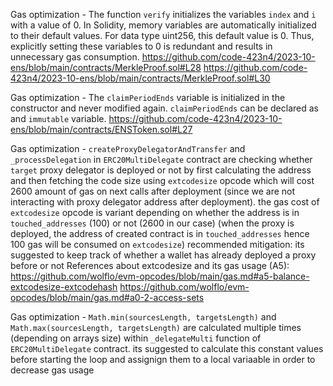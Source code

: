 Gas optimization - The function `verify` initializes the variables `index` and `i` with a value of 0. In Solidity, memory variables are automatically initialized to their default values. For data type uint256, this default value is 0. Thus, explicitly setting these variables to 0 is redundant and results in unnecessary gas consumption.
https://github.com/code-423n4/2023-10-ens/blob/main/contracts/MerkleProof.sol#L28
https://github.com/code-423n4/2023-10-ens/blob/main/contracts/MerkleProof.sol#L30


Gas optimization - The `claimPeriodEnds` variable is initialized in the constructor and never modified again. `claimPeriodEnds` can be declared as and `immutable` variable.
https://github.com/code-423n4/2023-10-ens/blob/main/contracts/ENSToken.sol#L27


Gas optimization - `createProxyDelegatorAndTransfer` and `_processDelegation` in `ERC20MultiDelegate` contract are checking whether `target` proxy delegator is deployed or not by first calculating the address and then fetching the code size using `extcodesize` opcode which will cost 2600 amount of gas on next calls after deployment (since we are not interacting with proxy delegator address after deployment). the gas cost of `extcodesize` opcode is variant depending on whether the address is in `touched_addresses` (100) or not (2600 in our case)
(when the proxy is deployed, the address of created contract is in `touched_addresses` hence 100 gas will be consumed on `extcodesize`)
recommended mitigation:
its suggested to keep track of whether a wallet has already deployed a proxy before or not
References about extcodesize and its gas usage (A5):
https://github.com/wolflo/evm-opcodes/blob/main/gas.md#a5-balance-extcodesize-extcodehash
https://github.com/wolflo/evm-opcodes/blob/main/gas.md#a0-2-access-sets


Gas optimization - `Math.min(sourcesLength, targetsLength)` and `Math.max(sourcesLength, targetsLength)` are calculated multiple times (depending on arrays size) within `_delegateMulti` function of `ERC20MultiDelegate` contract. its suggested to calculate this constant values before starting the loop and assignign them to a local variaable in order to decrease gas usage
